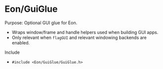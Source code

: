 Eon/GuiGlue
===========

Purpose: Optional GUI glue for Eon.

- Wraps window/frame and handle helpers used when building GUI apps.
- Only relevant when `flagGUI` and relevant windowing backends are enabled.

Include
- `#include <Eon/GuiGlue/GuiGlue.h>`

